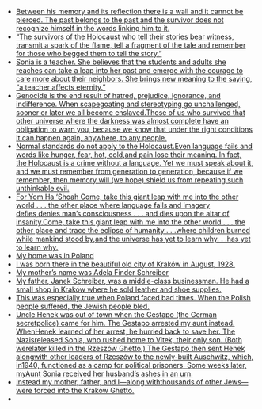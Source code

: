- [Between his memory and its reflection there is a wall and it cannot be pierced. The past belongs to the past and the survivor does not recognize himself in the words linking him to it.](obsidian://booknote?type=annotation&book=I%20Promised%20I%20Would%20Tell.pdf&id=2790deb6-b892-e41b-d4e8-8d316c220d7f&page=9&rect=143.280,541.662,464.520,597.519)
- [“The survivors of the Holocaust who tell their stories bear witness, transmit a spark of the flame, tell a fragment of the tale and remember for those who begged them to tell the story.”](obsidian://booknote?type=annotation&book=I%20Promised%20I%20Would%20Tell.pdf&id=2be01790-f69c-ac67-863a-53cad54e1ce3&page=9&rect=143.280,484.062,460.884,539.919)
- [Sonia is a teacher. She believes that the students and adults she reaches can take a leap into her past and emerge with the courage to care more about their neighbors. She brings new meaning to the saying, “a teacher affects eternity.”](obsidian://booknote?type=annotation&book=I%20Promised%20I%20Would%20Tell.pdf&id=5822f7f3-862a-5448-619a-98105c36463d&page=9&rect=143.280,253.662,467.592,309.519)
- [Genocide is the end result of hatred, prejudice, ignorance, and indifference. When scapegoating and stereotyping go unchallenged, sooner or later we all become enslaved.Those of us who survived that other universe where the darkness was almost complete have an obligation to warn you, because we know that under the right conditions it can happen again, anywhere, to any people.](obsidian://booknote?type=annotation&book=I%20Promised%20I%20Would%20Tell.pdf&id=57e779e6-54d4-85bc-6f27-c1e144c43fd6&page=10&rect=143.280,103.805,467.760,181.564)
- [Normal standards do not apply to the Holocaust.Even language fails and words like hunger, fear, hot, cold,and pain lose their meaning. In fact, the Holocaust is a crime without a language. Yet we must speak about it, and we must remember from generation to generation, because if we remember, then memory will (we hope) shield us from repeating such unthinkable evil.](obsidian://booknote?type=annotation&book=I%20Promised%20I%20Would%20Tell.pdf&id=c7e8481e-4613-cf06-058b-7647c9589a91&page=11&rect=143.280,445.799,464.052,544.855)
- [For Yom Ha ‘Shoah Come, take this giant leap with me into the other world . . . the other place where language fails and imagery defies,denies man’s consciousness . . . and dies upon the altar of insanity.Come, take this giant leap with me into the other world . . . the other place and trace the eclipse of humanity . . .where children burned while mankind stood by,and the universe has yet to learn why. . .has yet to learn why.](obsidian://booknote?type=annotation&book=I%20Promised%20I%20Would%20Tell.pdf&id=eae9ffef-495f-d77b-66dd-3367fe5abb1f&page=11&rect=143.280,172.199,399.048,372.055)
- [My home was in Poland](obsidian://booknote?type=annotation&book=I%20Promised%20I%20Would%20Tell.pdf&id=f6b831db-eb5a-d109-1e4c-399480bc89e3&page=12&rect=162,375.156,278.743,390.924)
- [I was born there in the beautiful old city of Kraków in August, 1928.](obsidian://booknote?type=annotation&book=I%20Promised%20I%20Would%20Tell.pdf&id=1d07b914-0f1f-ab59-021c-52ec6e61bce6&page=12&rect=144,361.176,477.883,390.924)
- [My mother’s name was Adela Finder Schreiber](obsidian://booknote?type=annotation&book=I%20Promised%20I%20Would%20Tell.pdf&id=9160b574-145f-c487-cd7a-ae1232775e37&page=12&rect=144,319.236,467.401,348.984)
- [My father, Janek Schreiber, was a middle-class businessman. He had a small shop in Kraków where he sold leather and shoe supplies.](obsidian://booknote?type=annotation&book=I%20Promised%20I%20Would%20Tell.pdf&id=b19fc3ab-4f8e-61b2-ed64-ae17b3865145&page=12&rect=144,263.316,493.555,293.064)
- [This was especially true when Poland faced bad times. When the Polish people suffered, the Jewish people bled.](obsidian://booknote?type=annotation&book=I%20Promised%20I%20Would%20Tell.pdf&id=2d1fbe6c-4bf6-07dc-ef5e-08f41c342856&page=14&rect=144,381.396,489.732,425.124)
- [Uncle Henek was out of town when the Gestapo (the German secretpolice) came for him. The Gestapo arrested my aunt instead. WhenHenek learned of her arrest, he hurried back to save her. The Nazisreleased Sonia, who rushed home to Vitek, their only son. (Both werelater killed in the Rzeszów Ghetto.) The Gestapo then sent Henek alongwith other leaders of Rzeszów to the newly-built Auschwitz, which, in1940, functioned as a camp for political prisoners. Some weeks later, myAunt Sonia received her husband’s ashes in an urn.](obsidian://booknote?type=annotation&book=I%20Promised%20I%20Would%20Tell.pdf&id=a0e32d8d-a780-9c57-58fd-37739774a2f2&page=20&rect=144,221.376,494.124,335.004)
- [Instead my mother, father, and I—along withthousands of other Jews—were forced into the Kraków Ghetto.](obsidian://booknote?type=annotation&book=I%20Promised%20I%20Would%20Tell.pdf&id=6f9ffff4-94e0-6655-567c-4b1f820ede11&page=23&rect=144,619.056,461.686,648.804)
- 